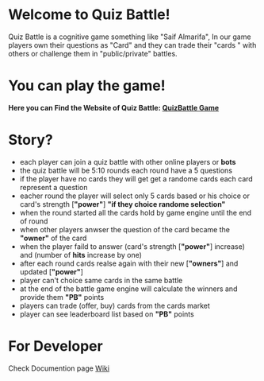# Welcome to Quiz Battle!

Quiz Battle is a cognitive game something like "Saif Almarifa", In our game players own their questions as "Card" and they can trade their "cards " with others or challenge them in "public/private" battles.

# You can play the game!
**Here you can Find the Website of Quiz Battle: <a href="https://quizbattletest.herokuapp.com/">QuizBattle Game</a>**

# Story?
- each player can join a quiz battle with other online players or **bots**
- the quiz battle will be 5:10 rounds each round have a 5 questions
- if the player have no cards they will get get a randome cards each card represent a question
- eacher round the player will select only 5 cards based or his choice or card's strength [**"power"**] **"if they choice randome selection"**
- when the round started all the cards hold by game engine until the end of round
- when other players anwser the question of the card became the **"owner"** of the card
- when the player faild to answer (card's strength [**"power"**] increase) and (number of **hits** increase by one)
- after each round cards realse again with their new [**"owners"**] and updated [**"power"**]
- player can't choice same cards in the same battle
- at the end of the battle game engine will calculate the winners and provide them **"PB"** points
- players can trade (offer, buy) cards from the cards market
- player can see leaderboard list based on **"PB"** points

# For Developer
Check Documention page <a href="https://github.com/akorwash/QuizBattle/wiki">Wiki</a>
